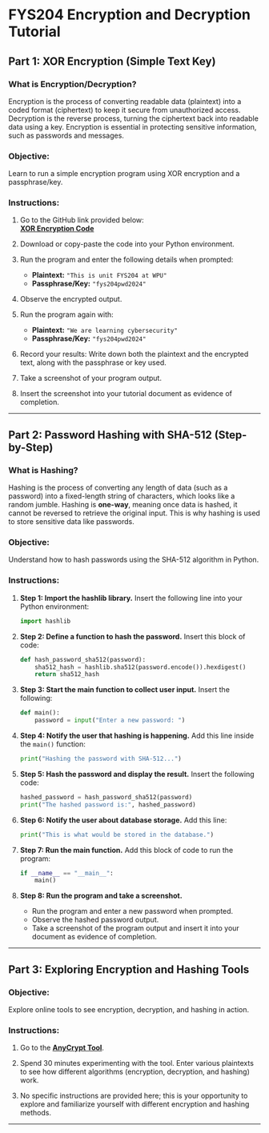 
# FYS204 Encryption and Decryption Tutorial

## Part 1: XOR Encryption (Simple Text Key)

### What is Encryption/Decryption?
Encryption is the process of converting readable data (plaintext) into a coded format (ciphertext) to keep it secure from unauthorized access. Decryption is the reverse process, turning the ciphertext back into readable data using a key. Encryption is essential in protecting sensitive information, such as passwords and messages.

### Objective:
Learn to run a simple encryption program using XOR encryption and a passphrase/key.

### Instructions:
1. Go to the GitHub link provided below:  
   **[XOR Encryption Code](https://github.com/louisronron/encryption-in-python/blob/main/simple_xor_encrypt_decrypt.py)**
   
2. Download or copy-paste the code into your Python environment.

3. Run the program and enter the following details when prompted:
   - **Plaintext:** `"This is unit FYS204 at WPU"`
   - **Passphrase/Key:** `"fys204pwd2024"`

4. Observe the encrypted output.

5. Run the program again with:
   - **Plaintext:** `"We are learning cybersecurity"`
   - **Passphrase/Key:** `"fys204pwd2024"`

6. Record your results: Write down both the plaintext and the encrypted text, along with the passphrase or key used.

7. Take a screenshot of your program output.

8. Insert the screenshot into your tutorial document as evidence of completion.

---

## Part 2: Password Hashing with SHA-512 (Step-by-Step)

### What is Hashing?
Hashing is the process of converting any length of data (such as a password) into a fixed-length string of characters, which looks like a random jumble. Hashing is **one-way**, meaning once data is hashed, it cannot be reversed to retrieve the original input. This is why hashing is used to store sensitive data like passwords.

### Objective:
Understand how to hash passwords using the SHA-512 algorithm in Python.

### Instructions:

1. **Step 1: Import the hashlib library.**
   Insert the following line into your Python environment:
   ```python
   import hashlib
   ```

2. **Step 2: Define a function to hash the password.**
   Insert this block of code:
   ```python
   def hash_password_sha512(password):
       sha512_hash = hashlib.sha512(password.encode()).hexdigest()
       return sha512_hash
   ```

3. **Step 3: Start the main function to collect user input.**
   Insert the following:
   ```python
   def main():
       password = input("Enter a new password: ")
   ```

4. **Step 4: Notify the user that hashing is happening.**
   Add this line inside the `main()` function:
   ```python
   print("Hashing the password with SHA-512...")
   ```

5. **Step 5: Hash the password and display the result.**
   Insert the following code:
   ```python
   hashed_password = hash_password_sha512(password)
   print("The hashed password is:", hashed_password)
   ```

6. **Step 6: Notify the user about database storage.**
   Add this line:
   ```python
   print("This is what would be stored in the database.")
   ```

7. **Step 7: Run the main function.**
   Add this block of code to run the program:
   ```python
   if __name__ == "__main__":
       main()
   ```

8. **Step 8: Run the program and take a screenshot.**
   - Run the program and enter a new password when prompted.
   - Observe the hashed password output.
   - Take a screenshot of the program output and insert it into your document as evidence of completion.

---

## Part 3: Exploring Encryption and Hashing Tools

### Objective:
Explore online tools to see encryption, decryption, and hashing in action.

### Instructions:
1. Go to the **[AnyCrypt Tool](https://anycript.com/crypto)**.

2. Spend 30 minutes experimenting with the tool. Enter various plaintexts to see how different algorithms (encryption, decryption, and hashing) work.

3. No specific instructions are provided here; this is your opportunity to explore and familiarize yourself with different encryption and hashing methods.

---
